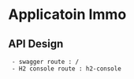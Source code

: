 # Applicatoin Immo 

## API Design


```
 - swagger route : /
 - H2 console route : h2-console
```
## 